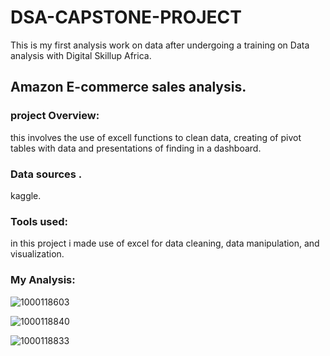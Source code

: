 
# DSA-CAPSTONE-PROJECT
This is my first analysis work on data after undergoing a training on Data analysis with Digital Skillup Africa.
## Amazon E-commerce sales analysis.
### project Overview:
this involves the use of excell functions to clean data, creating of pivot tables with data and presentations of finding in a dashboard.
### Data sources .
kaggle.
### Tools used:
in this project i made use of excel for data cleaning, data manipulation, and visualization.
### My Analysis:
![1000118603](https://github.com/user-attachments/assets/1679287a-3ba9-4c6c-9e93-c4af36eb6779)

![1000118840](https://github.com/user-attachments/assets/c792abad-5c0c-4ad2-82ae-8aa7afd30789)

![1000118833](https://github.com/user-attachments/assets/230d2c45-20c1-4c7d-8184-09507903db9f)

